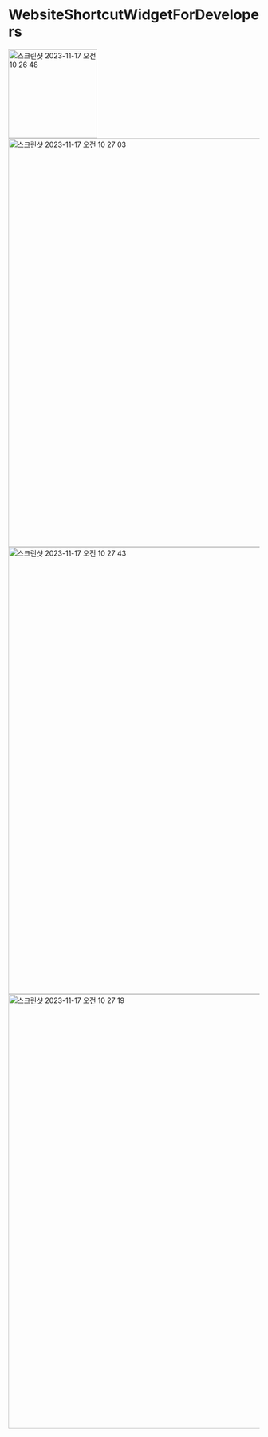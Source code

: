 # WebsiteShortcutWidgetForDevelopers

<img width="178" alt="스크린샷 2023-11-17 오전 10 26 48" src="https://github.com/jjunhaa0211/WebsiteShortcutWidgetForDevelopers/assets/102890390/d46e02e5-1a2d-4fc7-abbf-bef889dd5e32">
<img width="819" alt="스크린샷 2023-11-17 오전 10 27 03" src="https://github.com/jjunhaa0211/WebsiteShortcutWidgetForDevelopers/assets/102890390/0ee7c50f-e9d7-4dbf-a41a-737d2585fdad">
<img width="896" alt="스크린샷 2023-11-17 오전 10 27 43" src="https://github.com/jjunhaa0211/WebsiteShortcutWidgetForDevelopers/assets/102890390/088b67a4-e9c1-4f4b-b77c-590810901198">
<img width="871" alt="스크린샷 2023-11-17 오전 10 27 19" src="https://github.com/jjunhaa0211/WebsiteShortcutWidgetForDevelopers/assets/102890390/8e13d7c5-9f0e-40f5-b809-e15ee8e5511d">
